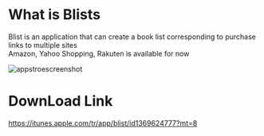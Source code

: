 # What is Blists
Blist is an application that can create a book list corresponding to purchase links to multiple sites  
Amazon, Yahoo Shopping, Rakuten is available for now

![appstroescreenshot](https://user-images.githubusercontent.com/20347995/38556091-658e3d22-3d03-11e8-9eb3-d8d7d31f5cdd.png)


# DownLoad Link

https://itunes.apple.com/tr/app/blist/id1369624777?mt=8
